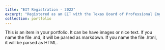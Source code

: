 ```yaml
---
title: "EIT Registration - 2022"
excerpt: "Registered as an EIT with the Texas Board of Professional Engineers and Land Surveyors. <br>Texas, USA<br/><img src='/images/500x300.png'>"
collection: portfolio
---
```


This is an item in your portfolio. It can be have images or nice text. If you name the file .md, it will be parsed as markdown. If you name the file .html, it will be parsed as HTML. 
